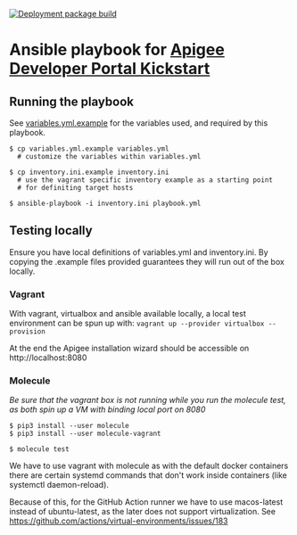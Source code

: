 [![Deployment package build](https://github.com/stratus-meridian/ansible-apigee-kickstart/workflows/CI/badge.svg)](https://github.com/stratus-meridian/ansible-apigee-kickstart/actions?query=workflow%3ACI)

# Ansible playbook for [Apigee Developer Portal Kickstart][1]


## Running the playbook

See [variables.yml.example](variables.yml.example) for the variables used, and required
by this playbook.

```shell
$ cp variables.yml.example variables.yml
  # customize the variables within variables.yml

$ cp inventory.ini.example inventory.ini
  # use the vagrant specific inventory example as a starting point
  # for definiting target hosts

$ ansible-playbook -i inventory.ini playbook.yml
```


## Testing locally

Ensure you have local definitions of variables.yml and inventory.ini. By copying the
.example files provided guarantees they will run out of the box locally.

### Vagrant

With vagrant, virtualbox and ansible available locally, a local test environment can be
spun up with: `vagrant up --provider virtualbox --provision`

At the end the Apigee installation wizard should be accessible on http://localhost:8080

### Molecule

*Be sure that the vagrant box is not running while you run the molecule test, as both
spin up a VM with binding local port on 8080*

```shell
$ pip3 install --user molecule
$ pip3 install --user molecule-vagrant

$ molecule test
```

We have to use vagrant with molecule as with the default docker containers there are
certain systemd commands that don't work inside containers (like systemctl daemon-reload).

Because of this, for the GitHub Action runner we have to use macos-latest instead of
ubuntu-latest, as the later does not support virtualization. See https://github.com/actions/virtual-environments/issues/183

[1]: https://www.drupal.org/docs/8/modules/apigee-developer-portal-kickstart/use-kickstart-with-apigee-edge-for-private-cloud
